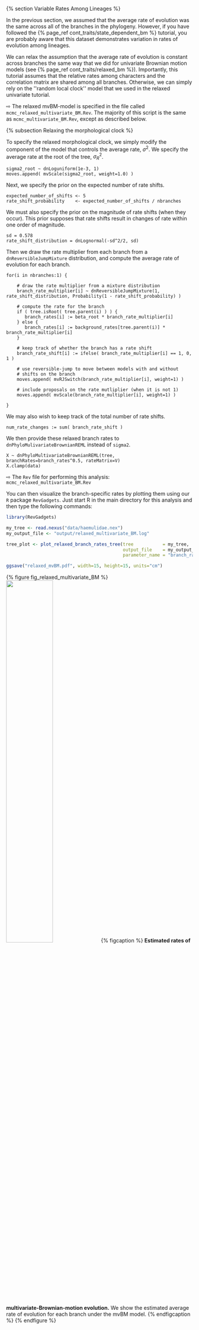 {% section Variable Rates Among Lineages %}

In the previous section, we assumed that the average rate of evolution was the same across all of the branches in the phylogeny. However, if you have followed the {% page_ref cont_traits/state_dependent_bm %} tutorial, you are probably aware that this dataset demonstrates variation in rates of evolution among lineages.

We can relax the assumption that the average rate of evolution is constant across branches the same way that we did for univariate Brownian motion models (see {% page_ref cont_traits/relaxed_bm %}). Importantly, this tutorial assumes that the relative rates among characters and the correlation matrix are shared among all branches. Otherwise, we can simply rely on the ''random local clock'' model that we used in the relaxed univariate tutorial.

&#8680; The relaxed mvBM-model is specified in the file called `mcmc_relaxed_multivariate_BM.Rev`. The majority of this script is the same as `mcmc_multivariate_BM.Rev`, except as described below.


{% subsection Relaxing the morphological clock %}

To specify the relaxed morphological clock, we simply modify the component of the model that controls the average rate, $\sigma^2$. We specify the average rate at the root of the tree, $\sigma_R^2$.
```
sigma2_root ~ dnLoguniform(1e-3, 1)
moves.append( mvScale(sigma2_root, weight=1.0) )
```
Next, we specify the prior on the expected number of rate shifts.
```
expected_number_of_shifts <- 5
rate_shift_probability    <- expected_number_of_shifts / nbranches
```
We must also specify the prior on the magnitude of rate shifts (when they occur). This prior supposes that rate shifts result in changes of rate within one order of magnitude.
```
sd = 0.578
rate_shift_distribution = dnLognormal(-sd^2/2, sd)
```
Then we draw the rate multiplier from each branch from a `dnReversibleJumpMixture` distribution, and compute the average rate of evolution for each branch.
```
for(i in nbranches:1) {

    # draw the rate multiplier from a mixture distribution
    branch_rate_multiplier[i] ~ dnReversibleJumpMixture(1, rate_shift_distribution, Probability(1 - rate_shift_probability) )

    # compute the rate for the branch
    if ( tree.isRoot( tree.parent(i) ) ) {
       branch_rates[i] := beta_root * branch_rate_multiplier[i]
    } else {
       branch_rates[i] := background_rates[tree.parent(i)] * branch_rate_multiplier[i]
    }

    # keep track of whether the branch has a rate shift
    branch_rate_shift[i] := ifelse( branch_rate_multiplier[i] == 1, 0, 1 )

    # use reversible-jump to move between models with and without
    # shifts on the branch
    moves.append( mvRJSwitch(branch_rate_multiplier[i], weight=1) )

    # include proposals on the rate mutliplier (when it is not 1)
    moves.append( mvScale(branch_rate_multiplier[i], weight=1) )

}
```
We may also wish to keep track of the total number of rate shifts.
```
num_rate_changes := sum( branch_rate_shift )
```
We then provide these relaxed branch rates to `dnPhyloMulivariateBrownianREML` instead of `sigma2`.
```
X ~ dnPhyloMultivariateBrownianREML(tree, branchRates=branch_rates^0.5, rateMatrix=V)
X.clamp(data)
```

&#8680; The `Rev` file for performing this analysis: `mcmc_relaxed_multivariate_BM.Rev`

You can then visualize the branch-specific rates by plotting them using our `R` package `RevGadgets`. Just start R in the main directory for this analysis and then type the following commands:
```R
library(RevGadgets)

my_tree <- read.nexus("data/haemulidae.nex")
my_output_file <- "output/relaxed_multivariate_BM.log"

tree_plot <- plot_relaxed_branch_rates_tree(tree           = my_tree,
                                            output_file    = my_output_file,
                                            parameter_name = "branch_rates")

ggsave("relaxed_mvBM.pdf", width=15, height=15, units="cm")
```
{% figure fig_relaxed_multivariate_BM %}
<img src="figures/relaxed_mvBM.png" width="50%" height="50%" />
{% figcaption %}
**Estimated rates of multivariate-Brownian-motion evolution.**
We show the estimated average rate of evolution for each branch under the mvBM model.
{% endfigcaption %}
{% endfigure %}







<!--  -->
